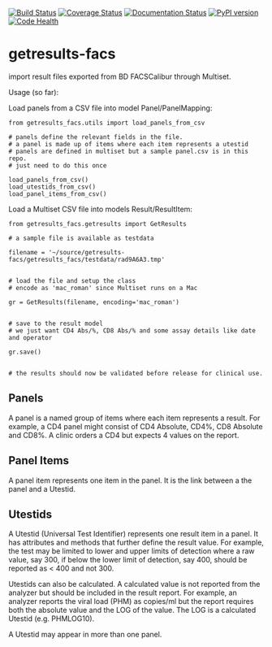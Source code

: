 [![Build Status](https://travis-ci.org/botswana-harvard/getresults-facs.svg?branch=master)](https://travis-ci.org/botswana-harvard/getresults-facs)
[![Coverage Status](https://coveralls.io/repos/botswana-harvard/getresults-facs/badge.svg)](https://coveralls.io/r/botswana-harvard/getresults-facs)
[![Documentation Status](https://readthedocs.org/projects/getresults-facs/badge/?version=latest)](https://readthedocs.org/projects/getresults-facs/?badge=latest)
[![PyPI version](https://badge.fury.io/py/getresults-facs.svg)](http://badge.fury.io/py/getresults-facs)
[![Code Health](https://landscape.io/github/botswana-harvard/getresults-facs/master/landscape.svg?style=flat)](https://landscape.io/github/botswana-harvard/getresults-facs/master)

# getresults-facs

import result files exported from BD FACSCalibur through Multiset.

Usage (so far):

Load panels from a CSV file into model Panel/PanelMapping:

    from getresults_facs.utils import load_panels_from_csv

    # panels define the relevant fields in the file.
    # a panel is made up of items where each item represents a utestid
    # panels are defined in multiset but a sample panel.csv is in this repo.
    # just need to do this once
    
    load_panels_from_csv()
    load_utestids_from_csv()
    load_panel_items_from_csv()
    
Load a Multiset CSV file into models Result/ResultItem:

    from getresults_facs.getresults import GetResults
    
    # a sample file is available as testdata

    filename = '~/source/getresults-facs/getresults_facs/testdata/rad9A6A3.tmp'

    
    # load the file and setup the class
    # encode as 'mac_roman' since Multiset runs on a Mac

    gr = GetResults(filename, encoding='mac_roman')


    # save to the result model 
    # we just want CD4 Abs/%, CD8 Abs/% and some assay details like date and operator

    gr.save()


    # the results should now be validated before release for clinical use.
    
Panels
------
A panel is a named group of items where each item represents a result. For example, a CD4 panel might
consist of CD4 Absolute, CD4%, CD8 Absolute and CD8%. A clinic orders a CD4 but expects 4 values on the report.

Panel Items
-----------
A panel item represents one item in the panel. It is the link between a the panel and a Utestid.

Utestids
--------
A Utestid (Universal Test Identifier) represents one result item in a panel. It has attributes and methods
that further define the result value. For example, the test may be limited to lower and upper limits of
detection where a raw value, say 300, if below the lower limit of detection, say 400, should be reported
as < 400 and not 300.

Utestids can also be calculated. A calculated value is not reported from the analyzer but should be 
included in the result report. For example, an analyzer reports the viral load (PHM) as copies/ml but the report 
requires both the absolute value and the LOG of the value. The LOG is a calculated Utestid (e.g. PHMLOG10).
 
A Utestid may appear in more than one panel.
